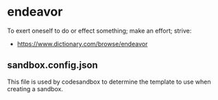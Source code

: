 # endeavor
To exert oneself to do or effect something; make an effort; strive: 
- https://www.dictionary.com/browse/endeavor


## sandbox.config.json
This file is used by codesandbox to determine the template to use when creating a sandbox.

